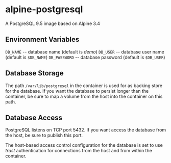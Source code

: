 # alpine-postgresql

A PostgreSQL 9.5 image based on Alpine 3.4

## Environment Variables

`DB_NAME` -- database name (default is _demo_)
`DB_USER` -- database user name (default is `$DB_NAME`)
`DB_PASSWORD` -- database password (default is `$DB_USER`)

## Database Storage
 
The path `/var/lib/postgresql` in the container is used for as backing store for the database. If you want the database to persist longer than the container, be sure to map a volume from the host into the container on this path.

## Database Access

PostgreSQL listens on TCP port 5432. If you want access the database from the host, be sure to publish this port.

The host-based access control configuration for the database is set to use _trust_ authentication for connections from the host and from within the container.


